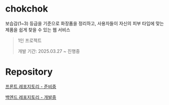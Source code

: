 # chokchok
 보습감(1~3) 등급을 기준으로 화장품을 정리하고, 사용자들이 자신의 피부 타입에 맞는 제품을 쉽게 찾을 수 있는 웹 서비스
> 1인 프로젝트
> 
> 개발 기간: 2025.03.27 ~ 진행중

# Repository
[프론트 레포지토리 - 준비중]()

[백엔드 레포지토리 - 개발중](https://github.com/Joo-v7/chokchok-backend)
